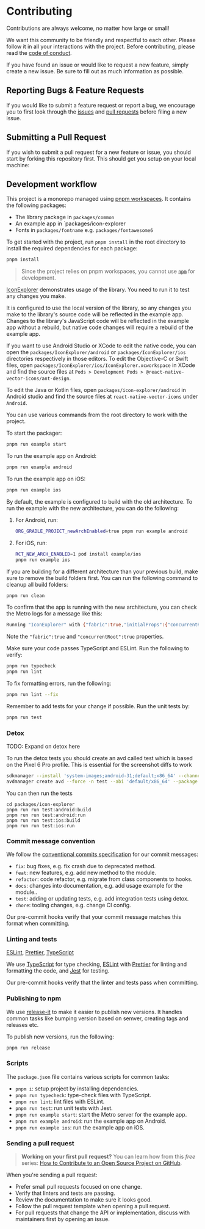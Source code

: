 # Contributing

Contributions are always welcome, no matter how large or small!

We want this community to be friendly and respectful to each other. Please follow it in all your interactions with the project. Before contributing, please read the [code of conduct](./CODE_OF_CONDUCT.md).

If you have found an issue or would like to request a new feature, simply create a new issue. Be sure to fill out as much information as possible.

## Reporting Bugs & Feature Requests

If you would like to submit a feature request or report a bug, we encourage you to first look through the [issues](https://github.com/oblador/react-native-vector-icons/issues) and [pull requests](https://github.com/oblador/react-native-vector-icons/pulls) before filing a new issue.

## Submitting a Pull Request

If you wish to submit a pull request for a new feature or issue, you should start by forking this repository first. This should get you setup on your local machine:

## Development workflow

This project is a monorepo managed using [pnpm workspaces](https://pnpm.io/workspaces). It contains the following packages:

- The library package in `packages/common`
- An example app in `packages/icon-explorer
- Fonts in `packages/fontname` e.g. `packages/fontawesome6`

To get started with the project, run `pnpm install` in the root directory to install the required dependencies for each package:

```sh
pnpm install
```

> Since the project relies on pnpm workspaces, you cannot use [`npm`](https://github.com/npm/cli) for development.

[IconExplorer](/packages/icon-explorer/) demonstrates usage of the library. You need to run it to test any changes you make.

It is configured to use the local version of the library, so any changes you make to the library's source code will be reflected in the example app. Changes to the library's JavaScript code will be reflected in the example app without a rebuild, but native code changes will require a rebuild of the example app.

If you want to use Android Studio or XCode to edit the native code, you can open the `packages/IconExplorer/android` or `packages/IconExplorer/ios` directories respectively in those editors. To edit the Objective-C or Swift files, open `packages/IconExplorer/ios/IconExplorer.xcworkspace` in XCode and find the source files at `Pods > Development Pods > @react-native-vector-icons/ant-design`.

To edit the Java or Kotlin files, open `packages/icon-explorer/android` in Android studio and find the source files at `react-native-vector-icons` under `Android`.

You can use various commands from the root directory to work with the project.

To start the packager:

```sh
pnpm run example start
```

To run the example app on Android:

```sh
pnpm run example android
```

To run the example app on iOS:

```sh
pnpm run example ios
```

By default, the example is configured to build with the old architecture. To run the example with the new architecture, you can do the following:

1. For Android, run:

   ```sh
   ORG_GRADLE_PROJECT_newArchEnabled=true pnpm run example android
   ```

2. For iOS, run:

   ```sh
   RCT_NEW_ARCH_ENABLED=1 pod install example/ios
   pnpm run example ios
   ```

If you are building for a different architecture than your previous build, make sure to remove the build folders first. You can run the following command to cleanup all build folders:

```sh
pnpm run clean
```

To confirm that the app is running with the new architecture, you can check the Metro logs for a message like this:

```sh
Running "IconExplorer" with {"fabric":true,"initialProps":{"concurrentRoot":true},"rootTag":1}
```

Note the `"fabric":true` and `"concurrentRoot":true` properties.

Make sure your code passes TypeScript and ESLint. Run the following to verify:

```sh
pnpm run typecheck
pnpm run lint
```

To fix formatting errors, run the following:

```sh
pnpm run lint --fix
```

Remember to add tests for your change if possible. Run the unit tests by:

```sh
pnpm run test
```

### Detox

TODO: Expand on detox here

To run the detox tests you should create an avd called test which is based on the Pixel 6 Pro profile. This is essential for the screenshot diffs to work

```sh
sdkmanager --install 'system-images;android-31;default;x86_64' --channel=0
avdmanager create avd --force -n test --abi 'default/x86_64' --package 'system-images;android-31;default;x86_64' --device 'pixel_6_pro'
```

You can then run the tests

```
cd packages/icon-explorer
pnpm run run test:android:build
pnpm run run test:android:run
pnpm run run test:ios:build
pnpm run run test:ios:run
```

### Commit message convention

We follow the [conventional commits specification](https://www.conventionalcommits.org/en) for our commit messages:

- `fix`: bug fixes, e.g. fix crash due to deprecated method.
- `feat`: new features, e.g. add new method to the module.
- `refactor`: code refactor, e.g. migrate from class components to hooks.
- `docs`: changes into documentation, e.g. add usage example for the module..
- `test`: adding or updating tests, e.g. add integration tests using detox.
- `chore`: tooling changes, e.g. change CI config.

Our pre-commit hooks verify that your commit message matches this format when committing.

### Linting and tests

[ESLint](https://eslint.org/), [Prettier](https://prettier.io/), [TypeScript](https://www.typescriptlang.org/)

We use [TypeScript](https://www.typescriptlang.org/) for type checking, [ESLint](https://eslint.org/) with [Prettier](https://prettier.io/) for linting and formatting the code, and [Jest](https://jestjs.io/) for testing.

Our pre-commit hooks verify that the linter and tests pass when committing.

### Publishing to npm

We use [release-it](https://github.com/release-it/release-it) to make it easier to publish new versions. It handles common tasks like bumping version based on semver, creating tags and releases etc.

To publish new versions, run the following:

```sh
pnpm run release
```

### Scripts

The `package.json` file contains various scripts for common tasks:

- `pnpm i`: setup project by installing dependencies.
- `pnpm run typecheck`: type-check files with TypeScript.
- `pnpm run lint`: lint files with ESLint.
- `pnpm run test`: run unit tests with Jest.
- `pnpm run example start`: start the Metro server for the example app.
- `pnpm run example android`: run the example app on Android.
- `pnpm run example ios`: run the example app on iOS.

### Sending a pull request

> **Working on your first pull request?** You can learn how from this _free_ series: [How to Contribute to an Open Source Project on GitHub](https://app.egghead.io/playlists/how-to-contribute-to-an-open-source-project-on-github).

When you're sending a pull request:

- Prefer small pull requests focused on one change.
- Verify that linters and tests are passing.
- Review the documentation to make sure it looks good.
- Follow the pull request template when opening a pull request.
- For pull requests that change the API or implementation, discuss with maintainers first by opening an issue.
